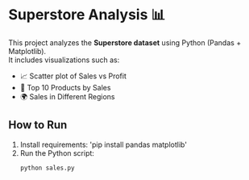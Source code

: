 # Superstore Analysis 📊

This project analyzes the **Superstore dataset** using Python (Pandas + Matplotlib).  
It includes visualizations such as:
- 📈 Scatter plot of Sales vs Profit  
- 🛒 Top 10 Products by Sales  
- 🌍 Sales in Different Regions  

## How to Run
1. Install requirements: 'pip install pandas matplotlib'
2. Run the Python script:  
   ```bash
   python sales.py
